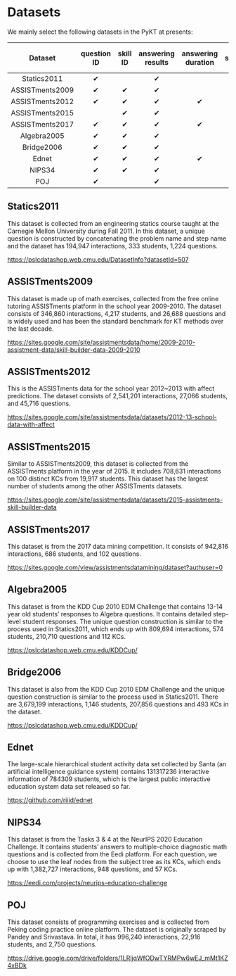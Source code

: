 # Datasets
We mainly select the following datasets in the PyKT at presents:

|     Dataset     | question ID | skill ID | answering results | answering duration | answer submission time |
|:---------------:|:--------:|:-------:|:--------:|:--------:|:---------:|
| Statics2011     |     &#10004;    |         |     &#10004;    |          |     &#10004;     |
| ASSISTments2009 |     &#10004;    |    &#10004;    |     &#10004;    |          |           |
| ASSISTments2012 |     &#10004;    |    &#10004;    |     &#10004;    |     &#10004;    |     &#10004;     |
| ASSISTments2015 |          |    &#10004;    |     &#10004;    |          |           |
| ASSISTments2017 |     &#10004;    |    &#10004;    |     &#10004;    |     &#10004;    |     &#10004;     |
| Algebra2005     |     &#10004;    |    &#10004;    |     &#10004;    |          |     &#10004;     |
| Bridge2006      |     &#10004;    |    &#10004;    |     &#10004;    |          |     &#10004;     |
| Ednet           |     &#10004;    |    &#10004;    |     &#10004;    |     &#10004;    |     &#10004;     |
| NIPS34          |     &#10004;    |    &#10004;    |     &#10004;    |          |     &#10004;     |
| POJ             |     &#10004;    |         |     &#10004;    |          |     &#10004;     |

## Statics2011
This dataset is collected from an engineering statics course taught at the Carnegie Mellon University during Fall 2011. In this dataset, a unique question is constructed by concatenating the problem name and step name and the dataset has 194,947 interactions, 333 students, 1,224 questions.

https://pslcdatashop.web.cmu.edu/DatasetInfo?datasetId=507

## ASSISTments2009

This dataset is made up of math exercises, collected from the free online tutoring ASSISTments platform in the school year 2009-2010. The dataset consists of 346,860 interactions, 4,217 students, and 26,688 questions and is widely used and has been the standard benchmark for KT methods over the last decade.

https://sites.google.com/site/assistmentsdata/home/2009-2010-assistment-data/skill-builder-data-2009-2010

## ASSISTments2012
This is the ASSISTments data for the school year 2012~2013 with affect predictions. The dataset consists of 2,541,201 interactions, 27,066 students, and 45,716 questions.

https://sites.google.com/site/assistmentsdata/datasets/2012-13-school-data-with-affect

## ASSISTments2015

Similar to ASSISTments2009, this dataset is collected from the ASSISTments platform in the year of 2015. It includes 708,631 interactions on 100 distinct KCs from 19,917 students. This dataset has the largest number of students among the other ASSISTments datasets.

https://sites.google.com/site/assistmentsdata/datasets/2015-assistments-skill-builder-data

## ASSISTments2017

This dataset is from the 2017 data mining competition. It consists of 942,816 interactions, 686 students, and 102 questions. 

https://sites.google.com/view/assistmentsdatamining/dataset?authuser=0

## Algebra2005
This dataset is from the KDD Cup 2010 EDM Challenge that contains 13-14 year old students’ responses to Algebra questions. It contains detailed step-level student responses. The unique question construction is similar to the process used in Statics2011, which ends up with 809,694 interactions, 574 students, 210,710 questions and 112 KCs.

https://pslcdatashop.web.cmu.edu/KDDCup/

## Bridge2006

This dataset is also from the KDD Cup 2010 EDM Challenge and the unique question construction is similar to the process used in Statics2011. There are 3,679,199 interactions, 1,146 students, 207,856 questions and 493 KCs in the dataset.

https://pslcdatashop.web.cmu.edu/KDDCup/

## Ednet

The large-scale hierarchical student activity data set collected by Santa (an artificial intelligence guidance system) contains 131317236 interactive information of 784309 students, which is the largest public interactive education system data set released so far.

https://github.com/riiid/ednet

## NIPS34

This dataset is from the Tasks 3 & 4 at the NeurIPS 2020 Education Challenge. It contains students’ answers to multiple-choice diagnostic math questions and is collected from the Eedi platform. For each question, we choose to use the leaf nodes from the subject tree as its KCs, which ends up with 1,382,727 interactions, 948 questions, and 57 KCs.

https://eedi.com/projects/neurips-education-challenge

## POJ
This dataset consists of programming exercises and is collected from Peking coding practice online platform. The dataset is originally scraped by Pandey and Srivastava. In total, it has 996,240 interactions, 22,916 students, and 2,750 questions.

https://drive.google.com/drive/folders/1LRljqWfODwTYRMPw6wEJ_mMt1KZ4xBDk
